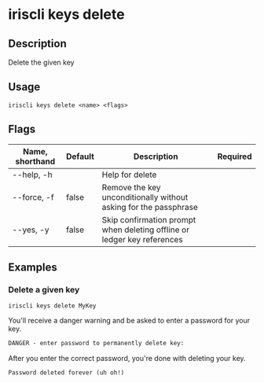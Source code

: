 # iriscli keys delete

## Description

Delete the given key

## Usage

```
iriscli keys delete <name> <flags>
```

## Flags

| Name, shorthand | Default   | Description                                                             | Required |
| --------------- | --------- | ----------------------------------------------------------------------- | -------- |
| --help, -h      |           | Help for delete                                                         |          |
| --force, -f     | false     | Remove the key unconditionally without asking for the passphrase        |          |
| --yes, -y       | false     | Skip confirmation prompt when deleting offline or ledger key references |          | 

## Examples

### Delete a given key

```shell
iriscli keys delete MyKey
```

You'll receive a danger warning and be asked to enter a password for your key.

```txt
DANGER - enter password to permanently delete key:
```

After you enter the correct password, you're done with deleting your key.

```txt
Password deleted forever (uh oh!)
```
